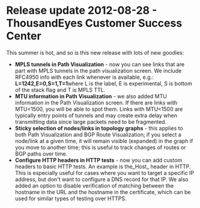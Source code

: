 # Release update 2012-08-28 - ThousandEyes Customer Success Center

This summer is hot, and so is this new release with lots of new goodies:

* **MPLS tunnels in Path Visualization** - now you can see links that are part with MPLS tunnels in the path visualization screen. We include RFC4950 info with each link whenever is available, e.g.: **L=1242,E=0,S=1,T=1**where L is the label, E is experimental, S is bottom of the stack flag and T is MPLS TTL.
* **MTU information in Path Visualization** - we also added MTU information in the Path Visualization screen. If there are links with MTU&lt;1500, you will be able to spot them. Links with MTU&lt;1500 are typically entry points of tunnels and may create extra delay when transmitting data since large packets need to be fragmented.
* **Sticky selection of nodes/links in topology graphs** - this applies to both Path Visualization and BGP Route Visualization; if you select a node/link at a given time, it will remain visible \(expanded\) in the graph if you move to another time; this is useful to track changes of routes or BGP paths over time.
* **Configure HTTP headers in HTTP tests** - now you can add custom headers to basic HTTP tests. An example is the_Host_ header in HTTP. This is especially useful for cases where you want to target a specific IP address, but don't want to configure a DNS record for that IP. We also added an option to disable verification of matching between the hostname in the URL and the hostname in the certificate, which can be used for similar types of testing over HTTPS.

